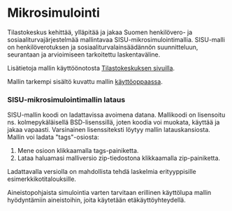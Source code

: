 # Mikrosimulointi
Tilastokeskus kehittää, ylläpitää ja jakaa Suomen henkilövero- ja sosiaaliturvajärjestelmää mallintavaa SISU-mikrosimulointimallia. SISU-malli on henkilöverotuksen ja sosiaaliturvalainsäädännön suunnitteluun, seurantaan ja arvioimiseen tarkoitettu laskentaväline.

Lisätietoja mallin käyttöönotosta [Tilastokeskuksen sivuilla](https://stat.fi/tup/mikrosimulointi/index.html).

Mallin tarkempi sisältö kuvattu mallin [käyttöoppaassa](https://stat.fi/media/uploads/sisu_kasikirja.pdf).

### SISU-mikrosimulointimallin lataus

SISU-mallin koodi on ladattavissa avoimena datana. Mallikoodi on lisensoitu ns. kolmepykäläisellä BSD-lisenssillä, joten koodia voi muokata, käyttää ja jakaa vapaasti. Varsinainen lisenssiteksti löytyy mallin latauskansiosta. Mallin voi ladata "tags"-osiosta:
1. Mene osioon klikkaamalla tags-painiketta.
2. Lataa haluamasi malliversio zip-tiedostona klikkaamalla zip-painiketta.

Ladattavalla versiolla on mahdollista tehdä laskelmia erityyppisille esimerkkikotitalouksille.

Aineistopohjaista simulointia varten tarvitaan erillinen käyttölupa mallin hyödyntämiin aineistoihin, joita käytetään etäkäyttöyhteydellä.
